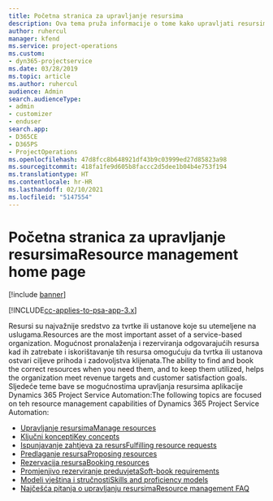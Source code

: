 ```yaml
---
title: Početna stranica za upravljanje resursima
description: Ova tema pruža informacije o tome kako upravljati resursima.
author: ruhercul
manager: kfend
ms.service: project-operations
ms.custom:
- dyn365-projectservice
ms.date: 03/28/2019
ms.topic: article
ms.author: ruhercul
audience: Admin
search.audienceType:
- admin
- customizer
- enduser
search.app:
- D365CE
- D365PS
- ProjectOperations
ms.openlocfilehash: 47d8fcc8b648921df43b9c03999ed27d85823a98
ms.sourcegitcommit: 418fa1fe9d605b8faccc2d5dee1b04b4e753f194
ms.translationtype: HT
ms.contentlocale: hr-HR
ms.lasthandoff: 02/10/2021
ms.locfileid: "5147554"
---
```

# <a name="resource-management-home-page"></a><span data-ttu-id="13d5d-103">Početna stranica za upravljanje resursima</span><span class="sxs-lookup"><span data-stu-id="13d5d-103">Resource management home page</span></span>

[!include [banner](../includes/psa-now-project-operations.md)]

[!INCLUDE[cc-applies-to-psa-app-3.x](../includes/cc-applies-to-psa-app-3x.md)]

<span data-ttu-id="13d5d-104">Resursi su najvažnije sredstvo za tvrtke ili ustanove koje su utemeljene na uslugama.</span><span class="sxs-lookup"><span data-stu-id="13d5d-104">Resources are the most important asset of a service-based organization.</span></span> <span data-ttu-id="13d5d-105">Mogućnost pronalaženja i rezerviranja odgovarajućih resursa kad ih zatrebate i iskorištavanje tih resursa omogućuju da tvrtka ili ustanova ostvari ciljeve prihoda i zadovoljstva klijenata.</span><span class="sxs-lookup"><span data-stu-id="13d5d-105">The ability to find and book the correct resources when you need them, and to keep them utilized, helps the organization meet revenue targets and customer satisfaction goals.</span></span> <span data-ttu-id="13d5d-106">Sljedeće teme bave se mogućnostima upravljanja resursima aplikacije Dynamics 365 Project Service Automation:</span><span class="sxs-lookup"><span data-stu-id="13d5d-106">The following topics are focused on teh resource management capabilities of Dynamics 365 Project Service Automation:</span></span>

- [<span data-ttu-id="13d5d-107">Upravljanje resursima</span><span class="sxs-lookup"><span data-stu-id="13d5d-107">Manage resources</span></span>](manage-resources.md)
- [<span data-ttu-id="13d5d-108">Ključni koncepti</span><span class="sxs-lookup"><span data-stu-id="13d5d-108">Key concepts</span></span>](reports-key-concepts.md)
- [<span data-ttu-id="13d5d-109">Ispunjavanje zahtjeva za resurs</span><span class="sxs-lookup"><span data-stu-id="13d5d-109">Fulfilling resource requests</span></span>](resource-management-fulfill-requests.md)
- [<span data-ttu-id="13d5d-110">Predlaganje resursa</span><span class="sxs-lookup"><span data-stu-id="13d5d-110">Proposing resources</span></span>](resource-management-propose-resources.md)
- [<span data-ttu-id="13d5d-111">Rezervacija resursa</span><span class="sxs-lookup"><span data-stu-id="13d5d-111">Booking resources</span></span>](resource-management-book-resources-scheduleboard.md)
- [<span data-ttu-id="13d5d-112">Promjenjivo rezerviranje preduvjeta</span><span class="sxs-lookup"><span data-stu-id="13d5d-112">Soft-book requirements</span></span>](resource-management-softbook-requirements.md)
- [<span data-ttu-id="13d5d-113">Modeli vještina i stručnosti</span><span class="sxs-lookup"><span data-stu-id="13d5d-113">Skills and proficiency models</span></span>](resource-management-skills-proficiency.md)
- [<span data-ttu-id="13d5d-114">Najčešća pitanja o upravljanju resursima</span><span class="sxs-lookup"><span data-stu-id="13d5d-114">Resource management FAQ</span></span>](resource-management-faq.md)
